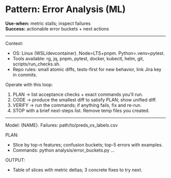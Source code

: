 # Pattern: Error Analysis (ML)

**Use-when:** metric stalls; inspect failures  
**Success:** actionable error buckets + next actions

---

Context:
- OS: Linux (WSL/devcontainer). Node=LTS+pnpm. Python=.venv+pytest.
- Tools available: rg, jq, pnpm, pytest, docker, kubectl, helm, git, scripts/run_checks.sh.
- Repo rules: small atomic diffs, tests-first for new behavior, link Jira key in commits.

Operate with this loop:
1) PLAN → list acceptance checks + exact commands you'll run.
2) CODE → produce the smallest diff to satisfy PLAN; show unified diff.
3) VERIFY → run the commands; if anything fails, fix and re-run.
4) STOP with a brief next-steps list. Remove temp files you created.

---

Model: {NAME}. Failures: path/to/preds_vs_labels.csv

PLAN:
- Slice by top-n features; confusion buckets; top-5 errors with examples.
- Commands: python analysis/error_buckets.py …

OUTPUT:
- Table of slices with metric deltas; 3 concrete fixes to try next.
